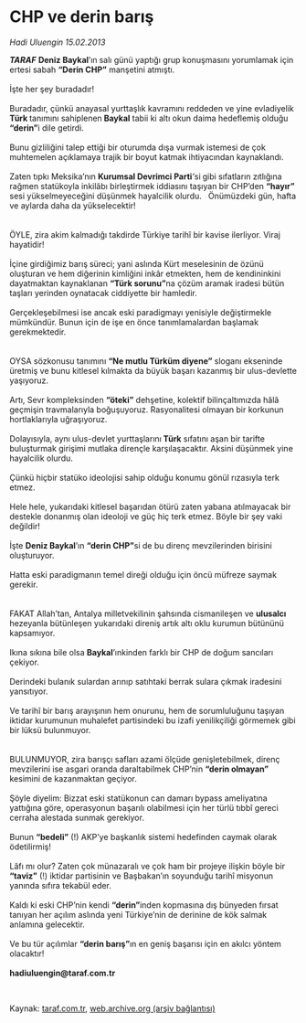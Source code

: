 # CHP ve derin barış

*Hadi Uluengin 15.02.2013*

<div class="yazi"><p><b><i>TARAF</i></b> <b>Deniz Baykal</b>’ın<b><i> </i></b>salı günü yaptığı grup konuşmasını yorumlamak için ertesi sabah <b>“Derin CHP”</b> manşetini atmıştı.<br/><br/>İşte her şey buradadır! <br/><br/>Buradadır, çünkü anayasal yurttaşlık kavramını reddeden ve yine evladiyelik <b>Türk </b>tanımını sahiplenen<b> Baykal</b> tabii ki altı okun daima hedeflemiş olduğu <b>“derin”</b>i dile getirdi.<br/><br/>Bunu gizliliğini talep ettiği bir oturumda dışa vurmak istemesi de çok muhtemelen açıklamaya trajik bir boyut katmak ihtiyacından kaynaklandı.<br/><br/>Zaten tıpkı Meksika’nın <b>Kurumsal Devrimci Parti</b><i>’</i>si<b><i> </i></b>gibi sıfatların zıtlığına rağmen statükoyla inkilâbı birleştirmek iddiasını taşıyan bir CHP’den <b>“hayır”</b> sesi yükselmeyeceğini düşünmek hayalcilik olurdu.   Önümüzdeki gün, hafta ve aylarda daha da yükselecektir!<br/><br/><br/>ÖYLE, zira akim kalmadığı takdirde Türkiye tarihî bir kavise ilerliyor. Viraj hayatidir!<br/><br/>İçine girdiğimiz barış<b> </b>süreci; yani aslında Kürt meselesinin de özünü oluşturan ve hem diğerinin kimliğini inkâr etmekten, hem de kendininkini dayatmaktan kaynaklanan <b>“Türk sorunu”</b>na çözüm aramak iradesi bütün taşları yerinden oynatacak ciddiyette bir hamledir.<br/><br/>Gerçekleşebilmesi ise ancak eski paradigmayı yenisiyle değiştirmekle mümkündür. Bunun için de işe en önce tanımlamalardan başlamak gerekmektedir.<br/><br/><br/>OYSA sözkonusu tanımını <b>“Ne mutlu Türküm diyene”</b> sloganı ekseninde üretmiş ve bunu kitlesel kılmakta da büyük başarı kazanmış bir ulus-devlette yaşıyoruz.<br/><br/>Artı, Sevr kompleksinden <b>“öteki”</b> dehşetine, kolektif bilinçaltımızda hâlâ geçmişin travmalarıyla boğuşuyoruz. Rasyonalitesi olmayan bir korkunun hortlaklarıyla uğraşıyoruz.<br/><br/>Dolayısıyla, aynı ulus-devlet yurttaşlarını<b><i> </i>Türk</b> sıfatını aşan bir tarifte buluşturmak girişimi mutlaka dirençle karşılaşacaktır. Aksini düşünmek yine hayalcilik olurdu.<br/><br/>Çünkü hiçbir statüko ideolojisi sahip olduğu konumu gönül rızasıyla terk etmez.<br/><br/>Hele hele, yukarıdaki kitlesel başarıdan ötürü zaten yabana atılmayacak bir destekle donanmış olan ideoloji ve güç hiç terk etmez. Böyle bir şey vaki değildir!<br/><br/>İşte <b>Deniz Baykal</b>’ın <b>“derin CHP”</b>si de bu direnç mevzilerinden birisini oluşturuyor.<br/><br/>Hatta eski paradigmanın temel direği olduğu için öncü müfreze saymak gerekir.<br/><br/><br/>FAKAT Allah’tan, Antalya milletvekilinin şahsında cismanileşen ve <b>ulusalcı<i> </i></b>hezeyanla bütünleşen yukarıdaki direniş<b> </b>artık altı oklu kurumun bütününü kapsamıyor.<br/><br/>Ikına sıkına bile olsa <b>Baykal</b>’ınkinden farklı bir CHP de doğum sancıları çekiyor.<br/><br/>Derindeki bulanık sulardan arınıp satıhtaki berrak sulara çıkmak iradesini yansıtıyor.<br/><br/>Ve tarihî bir barış arayışının hem onurunu, hem de sorumluluğunu taşıyan iktidar kurumunun muhalefet partisindeki bu izafi yenilikçiliği görmemek gibi bir lüksü bulunmuyor.<br/><br/><br/>BULUNMUYOR, zira barışçı safları azami ölçüde genişletebilmek, direnç mevzilerini ise asgari oranda daraltabilmek CHP’nin <b>“derin olmayan” </b>kesimini de kazanmaktan geçiyor.<br/><br/>Şöyle diyelim: Bizzat eski statükonun can damarı bypass ameliyatına yattığına göre, operasyonun başarılı olabilmesi için her türlü tıbbî gereci cerraha alestada sunmak gerekiyor.<br/><br/>Bunun <b>“bedeli”</b> (!) AKP’ye başkanlık sistemi hedefinden caymak olarak ödetilirmiş!<br/><br/>Lâfı mı olur? Zaten çok münazaralı ve çok ham bir projeye ilişkin böyle bir <b>“taviz”</b> (!) iktidar partisinin ve Başbakan’ın soyunduğu tarihî misyonun yanında sıfıra tekabül eder.<br/><br/>Kaldı ki eski CHP’nin kendi <b>“derin”</b>inden kopmasına dış bünyeden fırsat tanıyan her açılım aslında yeni Türkiye’nin de derinine de kök salmak anlamına gelecektir. <br/><br/>Ve bu tür açılımlar <b>“derin barış”</b>ın en geniş başarısı için en akılcı yöntem olacaktır!<br/><br/><b>hadiuluengin@taraf.com.tr</b></p>
<p> </p>
</div>

Kaynak: [taraf.com.tr](http://www.taraf.com.tr/hadi-uluengin/makale-chp-ve-derin-baris.htm), [web.archive.org (arşiv bağlantısı)](http://web.archive.org/web/20130623094627/http://www.taraf.com.tr/hadi-uluengin/makale-chp-ve-derin-baris.htm)
